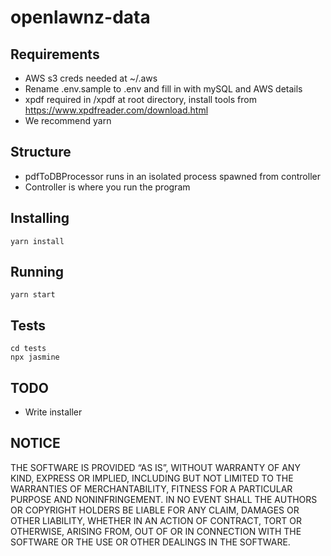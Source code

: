 # openlawnz-data

## Requirements

*   AWS s3 creds needed at ~/.aws
*   Rename .env.sample to .env and fill in with mySQL and AWS details
*   xpdf required in /xpdf at root directory, install tools from https://www.xpdfreader.com/download.html
*   We recommend yarn

## Structure

*   pdfToDBProcessor runs in an isolated process spawned from controller
*   Controller is where you run the program

## Installing

```
yarn install
```

## Running

```
yarn start
```

## Tests

```
cd tests
npx jasmine
```

## TODO

*   Write installer

## NOTICE

THE SOFTWARE IS PROVIDED “AS IS”, WITHOUT WARRANTY OF ANY KIND, EXPRESS OR IMPLIED, INCLUDING BUT NOT LIMITED TO THE WARRANTIES OF MERCHANTABILITY, FITNESS FOR A PARTICULAR PURPOSE AND NONINFRINGEMENT. IN NO EVENT SHALL THE AUTHORS OR COPYRIGHT HOLDERS BE LIABLE FOR ANY CLAIM, DAMAGES OR OTHER LIABILITY, WHETHER IN AN ACTION OF CONTRACT, TORT OR OTHERWISE, ARISING FROM, OUT OF OR IN CONNECTION WITH THE SOFTWARE OR THE USE OR OTHER DEALINGS IN THE SOFTWARE.
